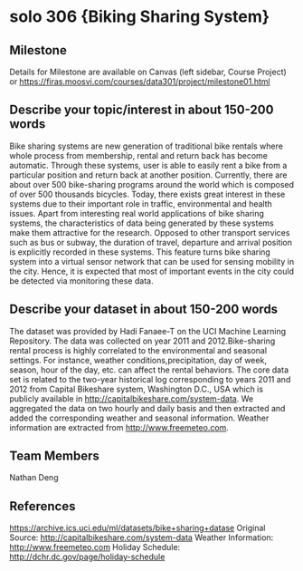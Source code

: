 # solo 306 {Biking Sharing System}

## Milestone
Details for Milestone are available on Canvas (left sidebar, Course Project) or https://firas.moosvi.com/courses/data301/project/milestone01.html

## Describe your topic/interest in about 150-200 words
Bike sharing systems are new generation of traditional bike rentals where whole process from membership, rental and return back has become automatic. Through these systems, user is able to easily rent a bike from a particular position and return back at another position. Currently, there are about over 500 bike-sharing programs around the world which is composed of over 500 thousands bicycles. Today, there exists great interest in these systems due to their important role in traffic, 
environmental and health issues. Apart from interesting real world applications of bike sharing systems, the characteristics of data being generated by these systems make them attractive for the research. Opposed to other transport services such as bus or subway, the duration
of travel, departure and arrival position is explicitly recorded in these systems. This feature turns bike sharing system into a virtual sensor network that can be used for sensing mobility in the city. Hence, it is expected that most of important events in the city could be detected via monitoring these data.
 

## Describe your dataset in about 150-200 words
The dataset was provided by Hadi Fanaee-T on the UCI Machine Learning Repository. The data was collected on year 2011 and 2012.Bike-sharing rental process is highly correlated to the environmental and seasonal settings. For instance, weather conditions,precipitation, day of week, season, hour of the day, etc. can affect the rental behaviors. The core data set is related to  the two-year historical log corresponding to years 2011 and 2012 from Capital Bikeshare system, Washington D.C., USA which is publicly available in http://capitalbikeshare.com/system-data. We aggregated the data on two hourly and daily basis and then extracted and added the corresponding weather and seasonal information. Weather information are extracted from http://www.freemeteo.com. 


## Team Members
Nathan Deng

## References
https://archive.ics.uci.edu/ml/datasets/bike+sharing+datase
Original Source: http://capitalbikeshare.com/system-data
Weather Information: http://www.freemeteo.com
Holiday Schedule: http://dchr.dc.gov/page/holiday-schedule








